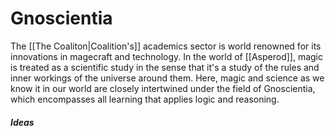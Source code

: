 # Gnoscientia
The [[The Coaliton|Coalition's]] academics sector is world renowned for its innovations in magecraft and technology. In the world of [[Asperod]], magic is treated as a scientific study in the sense that it's a study of the rules and inner workings of the universe around them. Here, magic and science as we know it in our world are closely intertwined under the field of Gnoscientia, which encompasses all learning that applies logic and reasoning.

##### Ideas
